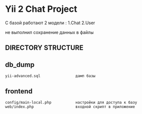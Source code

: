 Yii 2 Chat Project
===============================
С базой работают 2 модели :
1.Chat
2.User

не выполнил сохранение данных в файлы

DIRECTORY STRUCTURE
-------------------


db_dump
--------------------------------------------------------------------------------------------
    yii-advanced.sql                дамп базы

frontend
----------------------------------------------------------------------------------------------
    config/main-local.php           настройки для доступа к базу
    web/index.php                   входной скрипт в приложение


